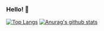 ### Hello! :pray:


[![Top Langs](https://github-readme-stats.vercel.app/api/top-langs/?username=DanielMarquesz)](https://github.com/anuraghazra/github-readme-stats)
[![Anurag's github stats](https://github-readme-stats.vercel.app/api?username=DanielMarquesz)](https://github.com/anuraghazra/github-readme-stats)
<!--
**DanielMarquesz/DanielMarquesz** is a ✨ _special_ ✨ repository because its `README.md` (this file) appears on your GitHub profile.

Here are some ideas to get you started:

- 🔭 I’m currently working on ...
- 🌱 I’m currently learning ...
- 👯 I’m looking to collaborate on ...
- 🤔 I’m looking for help with ...
- 💬 Ask me about ...
- 📫 How to reach me: ...
- 😄 Pronouns: ...
- ⚡ Fun fact: ...
-->

